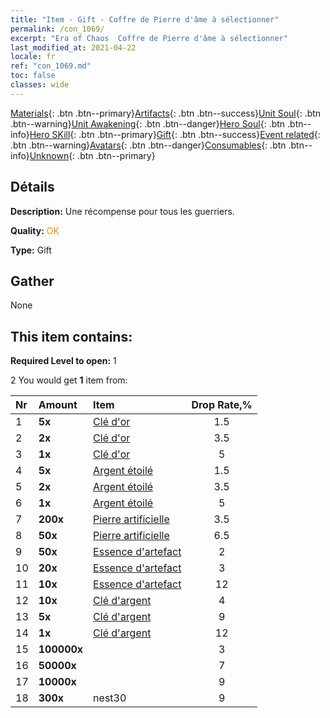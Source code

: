 ```yaml
---
title: "Item - Gift - Coffre de Pierre d'âme à sélectionner"
permalink: /con_1069/
excerpt: "Era of Chaos  Coffre de Pierre d'âme à sélectionner"
last_modified_at: 2021-04-22
locale: fr
ref: "con_1069.md"
toc: false
classes: wide
---
```

 [Materials](/ItemsFR/){: .btn .btn--primary}[Artifacts](/ItemsFR/Artifacts/){: .btn .btn--success}[Unit Soul](/ItemsFR/UnitSoul/){: .btn .btn--warning}[Unit Awakening](/ItemsFR/UnitAwakening/){: .btn .btn--danger}[Hero Soul](/ItemsFR/HeroSoul/){: .btn .btn--info}[Hero SKill](/ItemsFR/HeroSkill/){: .btn .btn--primary}[Gift](/ItemsFR/Gift/){: .btn .btn--success}[Event related](/ItemsFR/Events/){: .btn .btn--warning}[Avatars](/ItemsFR/Avatars/){: .btn .btn--danger}[Consumables](/ItemsFR/Consumables/){: .btn .btn--info}[Unknown](/ItemsFR/Unknown/){: .btn .btn--primary}

## Détails
 **Description:** Une récompense pour tous les guerriers.

 **Quality:** <span style="color: #FF8C00">OK</span>

 **Type:** Gift

## Gather

  None

## This item contains:

 **Required Level to open:** 1

 2 You would get **1** item  from:

  | Nr | Amount |     Item    | Drop Rate,% |
  |:---|:-------|:------------|:---------:|
  | 1 |  **5x** | [Clé d'or](/fr/Items/con_783/) | 1.5 | 
  | 2 |  **2x** | [Clé d'or](/fr/Items/con_783/) | 3.5 | 
  | 3 |  **1x** | [Clé d'or](/fr/Items/con_783/) | 5 | 
  | 4 |  **5x** | [Argent étoilé](/fr/Items/con_969/) | 1.5 | 
  | 5 |  **2x** | [Argent étoilé](/fr/Items/con_969/) | 3.5 | 
  | 6 |  **1x** | [Argent étoilé](/fr/Items/con_969/) | 5 | 
  | 7 |  **200x** | [Pierre artificielle](/fr/Items/art_188/) | 3.5 | 
  | 8 |  **50x** | [Pierre artificielle](/fr/Items/art_188/) | 6.5 | 
  | 9 |  **50x** | [Essence d'artefact](/fr/Items/con_761/) | 2 | 
  | 10 |  **20x** | [Essence d'artefact](/fr/Items/con_761/) | 3 | 
  | 11 |  **10x** | [Essence d'artefact](/fr/Items/con_761/) | 12 | 
  | 12 |  **10x** | [Clé d'argent](/fr/Items/con_693/) | 4 | 
  | 13 |  **5x** | [Clé d'argent](/fr/Items/con_693/) | 9 | 
  | 14 |  **1x** | [Clé d'argent](/fr/Items/con_693/) | 12 | 
  | 15 |  **100000x** | <i class="fas fa-coins"/> | 3 | 
  | 16 |  **50000x** | <i class="fas fa-coins"/> | 7 | 
  | 17 |  **10000x** | <i class="fas fa-coins"/> | 9 | 
  | 18 |  **300x** | nest30 | 9 | 
